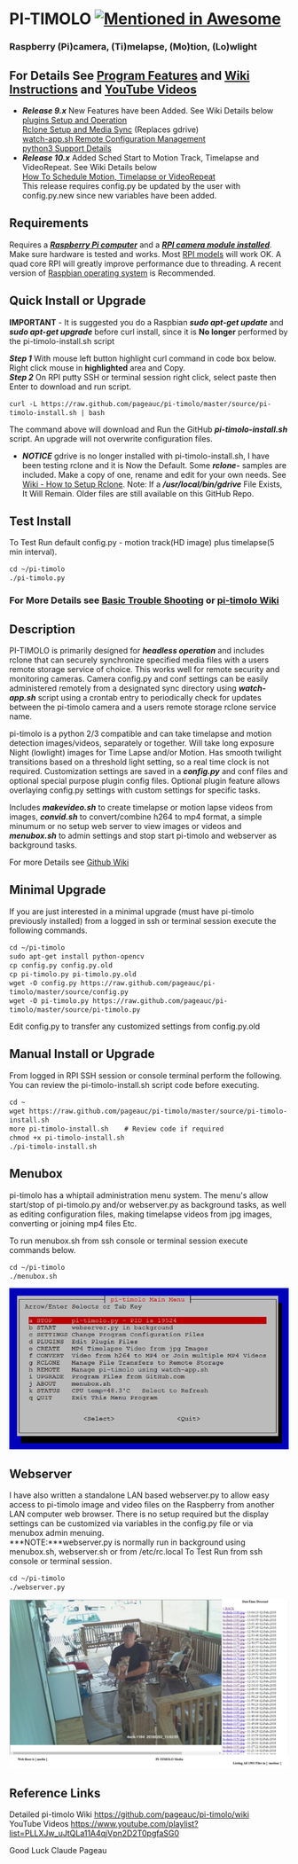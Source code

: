 # PI-TIMOLO [![Mentioned in Awesome <INSERT LIST NAME>](https://awesome.re/mentioned-badge.svg)](https://github.com/thibmaek/awesome-raspberry-pi)
### Raspberry (Pi)camera, (Ti)melapse, (Mo)tion, (Lo)wlight 
## For Details See [Program Features](https://github.com/pageauc/pi-timolo/wiki/Introduction#program-features) and [Wiki Instructions](https://github.com/pageauc/pi-timolo/wiki) and [YouTube Videos](https://www.youtube.com/playlist?list=PLLXJw_uJtQLa11A4qjVpn2D2T0pgfaSG0)

* ***Release 9.x*** New Features have been Added. See Wiki Details below    
 [plugins Setup and Operation](https://github.com/pageauc/pi-timolo/wiki/How-to-Use-Plugins)   
 [Rclone Setup and Media Sync](https://github.com/pageauc/pi-timolo/wiki/How-to-Setup-rclone) (Replaces gdrive)    
 [watch-app.sh Remote Configuration Management](https://github.com/pageauc/pi-timolo/wiki/How-to-Setup-config.py-Remote-Configuration)   
 [python3 Support Details](https://github.com/pageauc/pi-timolo/wiki/Prerequisites#python-3-support)   
* ***Release 10.x*** Added Sched Start to Motion Track, Timelapse and VideoRepeat. See Wiki Details below    
 [How To Schedule Motion, Timelapse or VideoRepeat](https://github.com/pageauc/pi-timolo/wiki/How-to-Schedule-Motion,-Timelapse-or-VideoRepeat)  
 This release requires config.py be updated by the user with config.py.new since new variables have been added.
 
## Requirements
Requires a [***Raspberry Pi computer***](https://www.raspberrypi.org/documentation/setup/) and a 
[***RPI camera module installed***](https://www.raspberrypi.org/documentation/usage/camera/).
Make sure hardware is tested and works. Most [RPI models](https://www.raspberrypi.org/products/) will work OK. 
A quad core RPI will greatly improve performance due to threading. A recent version of 
[Raspbian operating system](https://www.raspberrypi.org/downloads/raspbian/) is Recommended.
 
## Quick Install or Upgrade
**IMPORTANT** - It is suggested you do a Raspbian ***sudo apt-get update*** and ***sudo apt-get upgrade***
before curl install, since it is **No longer** performed by the pi-timolo-install.sh script

***Step 1*** With mouse left button highlight curl command in code box below. Right click mouse in **highlighted** area and Copy.     
***Step 2*** On RPI putty SSH or terminal session right click, select paste then Enter to download and run script.     

    curl -L https://raw.github.com/pageauc/pi-timolo/master/source/pi-timolo-install.sh | bash

The command above will download and Run the GitHub ***pi-timolo-install.sh*** script. 
An upgrade will not overwrite configuration files.   

* ***NOTICE*** gdrive is no longer installed with pi-timolo-install.sh, I have been testing
rclone and it is Now the Default. Some ***rclone-*** samples are included. Make a copy of one, rename and edit for
your own needs.  See [Wiki - How to Setup Rclone](https://github.com/pageauc/pi-timolo/wiki/How-to-Setup-rclone).
Note: If a ***/usr/local/bin/gdrive*** File Exists, It Will Remain. Older files are still available on this GitHub Repo.   

## Test Install
To Test Run default config.py - motion track(HD image) plus timelapse(5 min interval). 
 
    cd ~/pi-timolo
    ./pi-timolo.py

### For More Details see [Basic Trouble Shooting](https://github.com/pageauc/pi-timolo/wiki/Basic-Trouble-Shooting) or [pi-timolo Wiki](https://github.com/pageauc/pi-timolo/wiki)

## Description
PI-TIMOLO is primarily designed for ***headless operation*** and includes rclone that
can securely synchronize specified media files with a users remote storage service of choice. This works well for remote security and monitoring
cameras. Camera config.py and conf settings can be easily administered remotely from a designated sync directory using ***watch-app.sh***
script using a crontab entry to periodically check for updates between the pi-timolo camera and a users remote storage rclone service name. 

pi-timolo is a python 2/3 compatible and can take timelapse and motion detection images/videos, separately or together. Will take
long exposure Night (lowlight) images for Time Lapse and/or Motion. Has smooth twilight transitions based on a threshold light
setting, so a real time clock is not required. Customization settings are saved in a ***config.py*** and conf files and optional special
purpose plugin config files. Optional plugin feature allows overlaying config.py settings with custom settings for specific tasks.  

Includes ***makevideo.sh*** to create timelapse or motion lapse videos from images, ***convid.sh*** to convert/combine 
h264 to mp4 format, a simple minumum or no setup web server to view images or videos and ***menubox.sh*** 
to admin settings and stop start pi-timolo and webserver as background tasks. 
       
For more Details see [Github Wiki](https://github.com/pageauc/pi-timolo/wiki)   

## Minimal Upgrade
If you are just interested in a minimal upgrade (must have pi-timolo previously installed)
from a logged in ssh or terminal session execute the following commands.  

    cd ~/pi-timolo
    sudo apt-get install python-opencv
    cp config.py config.py.old
    cp pi-timolo.py pi-timolo.py.old
    wget -O config.py https://raw.github.com/pageauc/pi-timolo/master/source/config.py
    wget -O pi-timolo.py https://raw.github.com/pageauc/pi-timolo/master/source/pi-timolo.py    
    
Edit config.py to transfer any customized settings from config.py.old  
    
## Manual Install or Upgrade  
From logged in RPI SSH session or console terminal perform the following. You can review
the pi-timolo-install.sh script code before executing.

    cd ~
    wget https://raw.github.com/pageauc/pi-timolo/master/source/pi-timolo-install.sh
    more pi-timolo-install.sh    # Review code if required
    chmod +x pi-timolo-install.sh
    ./pi-timolo-install.sh
    
## Menubox
pi-timolo has a whiptail administration menu system. The menu's allow
start/stop of pi-timolo.py and/or webserver.py as background tasks, as well as
editing configuration files, making timelapse videos from jpg images, converting or joining mp4 files Etc.    

To run menubox.sh from ssh console or terminal session execute commands below.

    cd ~/pi-timolo
    ./menubox.sh

![menubox main menu](menubox.png)
 
## Webserver
I have also written a standalone LAN based webserver.py to allow easy access to pi-timolo image and video files
on the Raspberry from another LAN computer web browser.  There is no setup required but the display
settings can be customized via variables in the config.py file or via menubox admin menuing.     
***NOTE:***webserver.py is normally run in background using menubox.sh, webserver.sh or from /etc/rc.local 
To Test Run from ssh console or terminal session. 
    
    cd ~/pi-timolo
    ./webserver.py

![webserver browser screen shot](webserver.jpg)
 
## Reference Links  
Detailed pi-timolo Wiki https://github.com/pageauc/pi-timolo/wiki  
YouTube Videos https://www.youtube.com/playlist?list=PLLXJw_uJtQLa11A4qjVpn2D2T0pgfaSG0
 
Good Luck
Claude Pageau 
